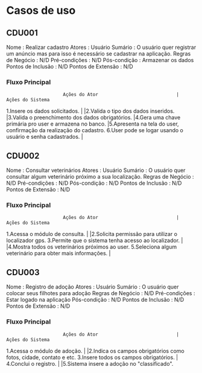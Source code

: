 # Casos de uso

## CDU001
Nome : Realizar cadastro
Atores :	Usuário
Sumário	: O usuário quer registrar um anúncio mas para isso é necessário se cadastrar na aplicação.
Regras de Negócio :	N/D
Pré-condições	: N/D
Pós-condição : Armazenar os dados
Pontos de Inclusão :	N/D
Pontos de Extensão :	N/D

### Fluxo Principal
                         Ações do Ator	                           |                          Ações do Sistema
1.Insere os dados solicitados.                                     |
                                                                   |2.Valida o tipo dos dados inseridos.
                                                                   |3.Valida o preenchimento dos dados obrigatórios.
                                                                   |4.Gera uma chave primária pro user e armazena no banco.
                                                                   |5.Apresenta na tela do user, confirmação da realização do cadastro.
6.User pode se logar usando o usuário e senha cadastrados.         |

## CDU002
Nome : Consultar veterinários 
Atores :	Usuário
Sumário	: O usuário quer consultar algum veterinário próximo a sua localização.
Regras de Negócio :	N/D
Pré-condições	: N/D
Pós-condição : N/D
Pontos de Inclusão :	N/D
Pontos de Extensão :	N/D

### Fluxo Principal
                         Ações do Ator	                           |                          Ações do Sistema
1.Acessa o módulo de consulta.                                     |
                                                                   |2.Solicita permissão para utilizar o localizador gps.
3.Permite que o sistema tenha acesso ao localizador.               |
                                                                   |4.Mostra todos os veterinários próximos ao user.
5.Seleciona algum veterinário para obter mais informações.         |


## CDU003

Nome : Registro de adoção
Atores :	Usuário
Sumário	: O usuário quer colocar seus filhotes para adoção
Regras de Negócio :	N/D
Pré-condições	: Estar logado na aplicação
Pós-condição : N/D
Pontos de Inclusão :	N/D
Pontos de Extensão :	N/D

### Fluxo Principal
                         Ações do Ator	                           |                          Ações do Sistema
1.Acessa o módulo de adoção.                                       |
                                                                   |2.Indica os campos obrigatórios como fotos, cidade, contato e etc.
3.Insere todos os campos obrigatórios.                             |
4.Conclui o registro.                                              |
                                                                   |5.Sistema insere a adoção no "classificado".
